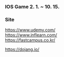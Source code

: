 
### IOS Game 2. 1. ~ 10. 15.

### Site

https://www.udemy.com/  
https://www.inflearn.com/  
https://fastcampus.co.kr/

https://dojang.io/
